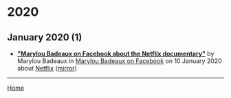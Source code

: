 # 2020

## January 2020 (1)

 - [**"Marylou Badeaux on Facebook about the Netflix documentary"**](https://www.facebook.com/mlbadeaux/posts/2978728745491936) by Marylou Badeaux in [Marylou Badeaux on Facebook](https://www.facebook.com/mlbadeaux/) on 10 January 2020 about [Netflix](../../topics/netflix/index.md) ([mirror](https://web.archive.org/web/*/https://www.facebook.com/mlbadeaux/posts/2978728745491936))

----

[Home](../)
